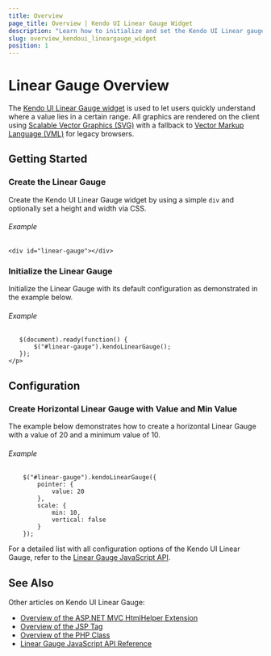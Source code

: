 ```yaml
---
title: Overview
page_title: Overview | Kendo UI Linear Gauge Widget
description: "Learn how to initialize and set the Kendo UI Linear gauge."
slug: overview_kendoui_lineargauge_widget
position: 1
---
```


# Linear Gauge Overview

The [Kendo UI Linear Gauge widget](http://demos.telerik.com/kendo-ui/linear-gauge/index) is used to let users quickly understand where a value lies in a certain range. All graphics are rendered on the client using [Scalable Vector Graphics (SVG)](https://en.wikipedia.org/wiki/Scalable_Vector_Graphics) with a fallback to [Vector Markup Language (VML)](https://en.wikipedia.org/wiki/Vector_Markup_Language) for legacy browsers.

## Getting Started

### Create the Linear Gauge

Create the Kendo UI Linear Gauge widget by using a simple `div` and optionally set a height and width via CSS.

###### Example

    <div id="linear-gauge"></div>

### Initialize the Linear Gauge

Initialize the Linear Gauge with its default configuration as demonstrated in the example below.

###### Example

       $(document).ready(function() {
           $("#linear-gauge").kendoLinearGauge();
       });
    </p>

## Configuration

### Create Horizontal Linear Gauge with Value and Min Value

The example below demonstrates how to create a horizontal Linear Gauge with a value of 20 and a minimum value of 10.

###### Example

        $("#linear-gauge").kendoLinearGauge({
            pointer: {
                value: 20
            },
            scale: {
                min: 10,
                vertical: false
            }
        });

For a detailed list with all configuration options of the Kendo UI Linear Gauge, refer to the [Linear Gauge JavaScript API](/api/javascript/dataviz/ui/lineargauge).

## See Also

Other articles on Kendo UI Linear Gauge:

* [Overview of the ASP.NET MVC HtmlHelper Extension](/aspnet-mvc/helpers/lineargauge/overview)
* [Overview of the JSP Tag](/jsp/tags/lineargauge/overview)
* [Overview of the PHP Class](/php/widgets/lineargauge/overview)
* [Linear Gauge JavaScript API Reference](/api/javascript/dataviz/ui/lineargauge)
